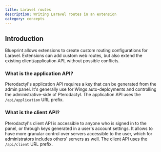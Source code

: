 ```yaml
---
title: Laravel routes
description: Writing Laravel routes in an extension
category: concepts
---
```


## Introduction

Blueprint allows extensions to create custom routing configurations for Laravel. Extensions can add custom web routes, but also extend the existing client/application API, without possible conflicts.

### What is the application API?

Pterodactyl's application API requires a key that can be generated from the admin panel. It's generally use for Wings auto-deployments and controlling the administrative-side of Pterodactyl. The application API uses the `/api/application` URL prefix.

### What is the client API?

Pterodactyl's client API is accessible to anyone who is signed in to the panel, or through keys generated in a user's account settings. It allows to have more granular control over servers accessible to the user, which for administrators includes others' servers as well. The client API uses the `/api/client` URL prefix.
